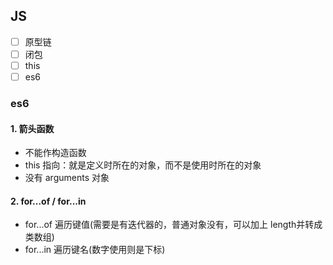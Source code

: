 

## JS

- [ ] 原型链
- [ ] 闭包
- [ ] this
- [ ] es6
### es6

#### 1. 箭头函数

- 不能作构造函数
- this 指向：就是定义时所在的对象，而不是使用时所在的对象
- 没有 arguments 对象


#### 2. for...of / for...in

- for...of 遍历键值(需要是有迭代器的，普通对象没有，可以加上 length并转成类数组)
- for...in 遍历键名(数字使用则是下标)
